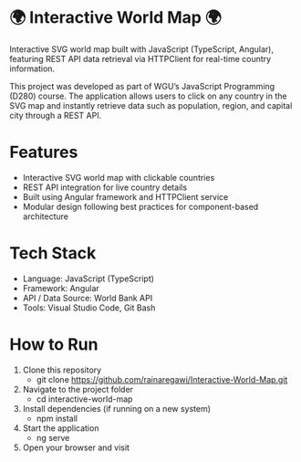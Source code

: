 # 🌍 Interactive World Map 🌍

Interactive SVG world map built with JavaScript (TypeScript, Angular), featuring REST API data retrieval via HTTPClient for real-time country information.

This project was developed as part of WGU’s JavaScript Programming (D280) course. The application allows users to click on any country in the SVG map and instantly retrieve data such as population, region, and capital city through a REST API.

# Features
- Interactive SVG world map with clickable countries  
- REST API integration for live country details  
- Built using Angular framework and HTTPClient service  
- Modular design following best practices for component-based architecture  

# Tech Stack
- Language: JavaScript (TypeScript)  
- Framework: Angular  
- API / Data Source: World Bank API  
- Tools: Visual Studio Code, Git Bash 

# How to Run
1. Clone this repository
   - git clone https://github.com/rainaregawi/Interactive-World-Map.git
3. Navigate to the project folder
   - cd interactive-world-map
5. Install dependencies (if running on a new system)
   - npm install
7. Start the application
   - ng serve
9. Open your browser and visit  



 




